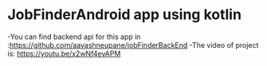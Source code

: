 # JobFinderAndroid app using kotlin
-You can find backend api for this app in :https://github.com/aavashneupane/jobFinderBackEnd 
-The video of project is: https://youtu.be/x2wNf4evAPM 

